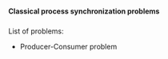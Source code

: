 #  
__Classical process synchronization problems__
  
###  
List of problems:  
- Producer-Consumer problem
